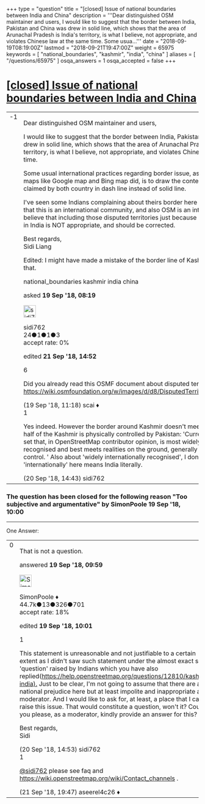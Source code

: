+++
type = "question"
title = "[closed] Issue of national boundaries between India and China"
description = '''Dear distinguished OSM maintainer and users, I would like to suggest that the border between India, Pakistan and China was drew in solid line, which shows that the area of Arunachal Pradesh is India&#x27;s territory, is what I believe, not appropriate, and violates Chinese law at the same time. Some usua...'''
date = "2018-09-19T08:19:00Z"
lastmod = "2018-09-21T19:47:00Z"
weight = 65975
keywords = [ "national_boundaries", "kashmir", "india", "china" ]
aliases = [ "/questions/65975" ]
osqa_answers = 1
osqa_accepted = false
+++

<div class="headNormal">

# [\[closed\] Issue of national boundaries between India and China](/questions/65975/issue-of-national-boundaries-between-india-and-china)

</div>

<div id="main-body">

<div id="askform">

<table id="question-table" style="width:100%;">
<colgroup>
<col style="width: 50%" />
<col style="width: 50%" />
</colgroup>
<tbody>
<tr>
<td style="width: 30px; vertical-align: top"><div class="vote-buttons">
<span id="post-65975-upvote" class="ajax-command post-vote up" rel="nofollow" title="I like this post (click again to cancel)"> </span>
<div id="post-65975-score" class="post-score" title="current number of votes">
-1
</div>
<span id="post-65975-downvote" class="ajax-command post-vote down" rel="nofollow" title="I dont like this post (click again to cancel)"> </span> <span id="favorite-mark" class="ajax-command favorite-mark" rel="nofollow" title="mark/unmark this question as favorite (click again to cancel)"> </span>
<div id="favorite-count" class="favorite-count">
&#10;</div>
</div></td>
<td><div id="item-right">
<div class="question-body">
<p>Dear distinguished OSM maintainer and users,</p>
<p>I would like to suggest that the border between India, Pakistan and China was drew in solid line, which shows that the area of Arunachal Pradesh is India's territory, is what I believe, not appropriate, and violates Chinese law at the same time.</p>
<p>Some usual international practices regarding border issue, as what many other maps like Google map and Bing map did, is to draw the contentious land border claimed by both country in dash line instead of solid line.</p>
<p>I've seen some Indians complaining about theirs border here too. I'd like to say that this is an international community, and also OSM is an international map. I believe that including those disputed territories just because it's political correct in India is NOT appropriate, and should be corrected.</p>
<p>Best regards,<br />
Sidi Liang</p>
<p>Edited: I might have made a mistake of the border line of Kashmir, apologies for that.</p>
</div>
<div id="question-tags" class="tags-container tags">
<span class="post-tag tag-link-national_boundaries" rel="tag" title="see questions tagged &#39;national_boundaries&#39;">national_boundaries</span> <span class="post-tag tag-link-kashmir" rel="tag" title="see questions tagged &#39;kashmir&#39;">kashmir</span> <span class="post-tag tag-link-india" rel="tag" title="see questions tagged &#39;india&#39;">india</span> <span class="post-tag tag-link-china" rel="tag" title="see questions tagged &#39;china&#39;">china</span>
</div>
<div id="question-controls" class="post-controls">
&#10;</div>
<div class="post-update-info-container">
<div class="post-update-info post-update-info-user">
<p>asked <strong>19 Sep '18, 08:19</strong></p>
<img src="https://secure.gravatar.com/avatar/a52453b3977e1e8240209754ed811655?s=32&amp;d=identicon&amp;r=g" class="gravatar" width="32" height="32" alt="sidi762&#39;s gravatar image" />
<p><span>sidi762</span><br />
<span class="score" title="24 reputation points">24</span><span title="1 badges"><span class="badge1">●</span><span class="badgecount">1</span></span><span title="1 badges"><span class="silver">●</span><span class="badgecount">1</span></span><span title="3 badges"><span class="bronze">●</span><span class="badgecount">3</span></span><br />
<span class="accept_rate" title="Rate of the user&#39;s accepted answers">accept rate:</span> <span title="sidi762 has no accepted answers">0%</span> </br></p>
</div>
<div class="post-update-info post-update-info-edited">
<p><span> edited <strong>21 Sep '18, 14:52</strong> </span></p>
</div>
</div>
<div id="comments-container-65975" class="comments-container">
<span id="65978"></span>
<div id="comment-65978" class="comment">
<div id="post-65978-score" class="comment-score">
6
</div>
<div class="comment-text">
<p>Did you already read this OSMF document about disputed territories? <a href="https://wiki.osmfoundation.org/w/images/d/d8/DisputedTerritoriesInformation.pdf">https://wiki.osmfoundation.org/w/images/d/d8/DisputedTerritoriesInformation.pdf</a></p>
</div>
<div id="comment-65978-info" class="comment-info">
<span class="comment-age">(19 Sep '18, 11:18)</span> <span class="comment-user userinfo">scai ♦</span>
</div>
</div>
<span id="65991"></span>
<div id="comment-65991" class="comment">
<div id="post-65991-score" class="comment-score">
1
</div>
<div class="comment-text">
<p>Yes indeed. However the border around Kashmir doesn't meet its description as half of the Kashmir is physically controlled by Pakistan: 'Currently, we record one set that, in OpenStreetMap contributor opinion, is most widely internationally recognised and best meets realities on the ground, generally meaning physical control. ' Also about 'widely internationally recognised', I don't think 'internationally' here means India literally.</p>
</div>
<div id="comment-65991-info" class="comment-info">
<span class="comment-age">(20 Sep '18, 14:43)</span> <span class="comment-user userinfo">sidi762</span>
</div>
</div>
</div>
<div id="comment-tools-65975" class="comment-tools">
&#10;</div>
<div class="clear">
&#10;</div>
<div id="comment-65975-form-container" class="comment-form-container">
&#10;</div>
<div class="clear">
&#10;</div>
</div></td>
</tr>
</tbody>
</table>

<div class="question-status" style="margin-bottom:15px">

### The question has been closed for the following reason "Too subjective and argumentative" by SimonPoole 19 Sep '18, 10:00

</div>

------------------------------------------------------------------------

<div class="tabBar">

<span id="sort-top"></span>

<div class="headQuestions">

One Answer:

</div>

</div>

<span id="65977"></span>

<div id="answer-container-65977" class="answer">

<table style="width:100%;">
<colgroup>
<col style="width: 50%" />
<col style="width: 50%" />
</colgroup>
<tbody>
<tr>
<td style="width: 30px; vertical-align: top"><div class="vote-buttons">
<span id="post-65977-upvote" class="ajax-command post-vote up" rel="nofollow" title="I like this post (click again to cancel)"> </span>
<div id="post-65977-score" class="post-score" title="current number of votes">
0
</div>
<span id="post-65977-downvote" class="ajax-command post-vote down" rel="nofollow" title="I dont like this post (click again to cancel)"> </span>
</div></td>
<td><div class="item-right">
<div class="answer-body">
<p>That is not a question.</p>
</div>
<div class="answer-controls post-controls">
&#10;</div>
<div class="post-update-info-container">
<div class="post-update-info post-update-info-user">
<p>answered <strong>19 Sep '18, 09:59</strong></p>
<img src="https://secure.gravatar.com/avatar/ad2513d6f8e3d709d576ace900c12fa5?s=32&amp;d=identicon&amp;r=g" class="gravatar" width="32" height="32" alt="SimonPoole&#39;s gravatar image" />
<p><span>SimonPoole ♦</span><br />
<span class="score" title="44667 reputation points"><span>44.7k</span></span><span title="13 badges"><span class="badge1">●</span><span class="badgecount">13</span></span><span title="326 badges"><span class="silver">●</span><span class="badgecount">326</span></span><span title="701 badges"><span class="bronze">●</span><span class="badgecount">701</span></span><br />
<span class="accept_rate" title="Rate of the user&#39;s accepted answers">accept rate:</span> <span title="SimonPoole has 209 accepted answers">18%</span></p>
</div>
<div class="post-update-info post-update-info-edited">
<p><span> edited <strong>19 Sep '18, 10:01</strong> </span></p>
</div>
</div>
<div id="comments-container-65977" class="comments-container">
<span id="65992"></span>
<div id="comment-65992" class="comment">
<div id="post-65992-score" class="comment-score">
1
</div>
<div class="comment-text">
<p>This statement is unreasonable and not justifiable to a certain extent as I didn't saw such statement under the almost exact same 'question' raised by Indians which you have also replied(<a href="/questions/12810/kashmir-india).">https://help.openstreetmap.org/questions/12810/kashmir-india).</a> Just to be clear, I'm not going to assume that there are any national prejudice here but at least impolite and inappropriate as a moderator. And I would like to ask for, at least, a place that I can raise this issue. That would constitute a question, won't it? Could you please, as a moderator, kindly provide an answer for this?</p>
<p>Best regards,<br />
Sidi</p>
</div>
<div id="comment-65992-info" class="comment-info">
<span class="comment-age">(20 Sep '18, 14:53)</span> <span class="comment-user userinfo">sidi762</span>
</div>
</div>
<span id="66007"></span>
<div id="comment-66007" class="comment">
<div id="post-66007-score" class="comment-score">
1
</div>
<div class="comment-text">
<p><a href="https://help.openstreetmap.org/users/15697/sidi762"></a><a href="https://help.openstreetmap.org/users/15697/sidi762">@sidi762</a> please see <span>faq</span> and <a href="https://wiki.openstreetmap.org/wiki/Contact_channels">https://wiki.openstreetmap.org/wiki/Contact_channels</a> .</p>
</div>
<div id="comment-66007-info" class="comment-info">
<span class="comment-age">(21 Sep '18, 19:47)</span> <span class="comment-user userinfo">aseerel4c26 ♦</span>
</div>
</div>
</div>
<div id="comment-tools-65977" class="comment-tools">
&#10;</div>
<div class="clear">
&#10;</div>
<div id="comment-65977-form-container" class="comment-form-container">
&#10;</div>
<div class="clear">
&#10;</div>
</div></td>
</tr>
</tbody>
</table>

</div>

<div class="paginator-container-left">

</div>

</div>

</div>

